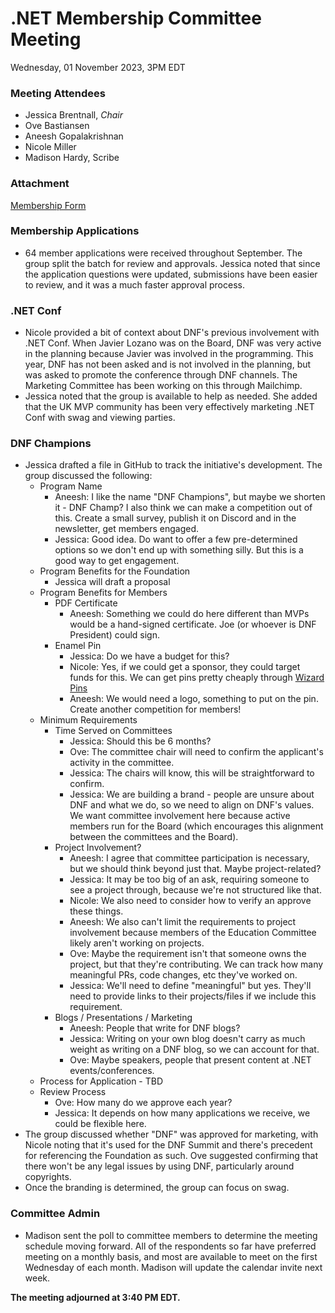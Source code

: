 # .NET Membership Committee Meeting #
Wednesday, 01 November 2023, 3PM EDT 

### Meeting Attendees ###

* Jessica Brentnall, *Chair*
* Ove Bastiansen
* Aneesh Gopalakrishnan
* Nicole Miller
* Madison Hardy, Scribe

### Attachment
[Membership Form](https://forms.office.com/pages/responsepage.aspx?id=3G8HFsH8FUqxyjLJolWQDm8F03uiB2VCoiyUmNsltiBUQ0FDWDBFUFVURFRaQUdCUEg4MlExSEQ0OS4u)

### Membership Applications
* 64 member applications were received throughout September. The group split the batch for review and approvals. Jessica noted that since the application questions were updated, submissions have been easier to review, and it was a much faster approval process.

### .NET Conf
* Nicole provided a bit of context about DNF's previous involvement with .NET Conf. When Javier Lozano was on the Board, DNF was very active in the planning because Javier was involved in the programming. This year, DNF has not been asked and is not involved in the planning, but was asked to promote the conference through DNF channels. The Marketing Committee has been working on this through Mailchimp.
* Jessica noted that the group is available to help as needed. She added that the UK MVP community has been very effectively marketing .NET Conf with swag and viewing parties.

### DNF Champions
* Jessica drafted a file in GitHub to track the initiative's development. The group discussed the following:
    * Program Name
        * Aneesh: I like the name "DNF Champions", but maybe we shorten it - DNF Champ? I also think we can make a competition out of this. Create a small survey, publish it on Discord and in the newsletter, get members engaged.
        * Jessica: Good idea. Do want to offer a few pre-determined options so we don't end up with something silly. But this is a good way to get engagement.
    * Program Benefits for the Foundation
        * Jessica will draft a proposal
    * Program Benefits for Members
        * PDF Certificate
            * Aneesh: Something we could do here different than MVPs would be a hand-signed certificate. Joe (or whoever is DNF President) could sign.
        * Enamel Pin
            * Jessica: Do we have a budget for this?
            * Nicole: Yes, if we could get a sponsor, they could target funds for this. We can get pins pretty cheaply through [Wizard Pins](https://https://wizardpins.com/products/soft-enamel-pins?variant=14042600669239&utm_source=google&utm_medium=shopping&utm_term=Pins&utm_content=soft-enamel-pins_s3&nbt=nb%3Aadwords%3Ag%3A10022067833%3A102400061273%3A434604154450&nb_adtype=pla&nb_kwd=&nb_ti=pla-968229587997&nb_mi=125251762&nb_pc=online&nb_pi=soft-enamel-pins_s3&nb_ppi=968229587997&nb_placement=&nb_si=%7Bsourceid%7D&nb_li_ms=&nb_lp_ms=&nb_fii=&nb_ap=&nb_mt=&utm_source=google&utm_medium=paid&utm_campaign=10022067833&utm_content=102400061273&utm_term=&gadid=434604154450&nbt=nb%3Aadwords%3Ag%3A10022067833%3A102400061273%3A434604154450&nb_adtype=pla&nb_kwd=&nb_ti=pla-968229587997&nb_mi=125251762&nb_pc=online&nb_pi=soft-enamel-pins_s3&nb_ppi=968229587997&nb_placement=&nb_si=%7Bsourceid%7D&nb_li_ms=&nb_lp_ms=&nb_fii=&nb_ap=&nb_mt=&gad=1&gclid=Cj0KCQjwmvSoBhDOARIsAK6aV7hye027RXp6vo_Z551JK1DcWkK3joe6vjnjm0K0W2I6-R08Hn-a74YaAjlREALw_wcB)
            * Aneesh: We would need a logo, something to put on the pin. Create another competition for members!
    * Minimum Requirements
        * Time Served on Committees
            * Jessica: Should this be 6 months?
            * Ove: The committee chair will need to confirm the applicant's activity in the committee.
            * Jessica: The chairs will know, this will be straightforward to confirm.
            * Jessica: We are building a brand - people are unsure about DNF and what we do, so we need to align on DNF's values. We want committee involvement here because active members run for the Board (which encourages this alignment between the committees and the Board).
        * Project Involvement?
            * Aneesh: I agree that committee participation is necessary, but we should think beyond just that. Maybe project-related?
            * Jessica: It may be too big of an ask, requiring someone to see a project through, because we're not structured like that.
            * Nicole: We also need to consider how to verify an approve these things.
            * Aneesh: We also can't limit the requirements to project involvement because members of the Education Committee likely aren't working on projects.
            * Ove: Maybe the requirement isn't that someone owns the project, but that they're contributing. We can track how many meaningful PRs, code changes, etc they've worked on.
            * Jessica: We'll need to define "meaningful" but yes. They'll need to provide links to their projects/files if we include this requirement.
        * Blogs / Presentations / Marketing
            * Aneesh: People that write for DNF blogs?
            * Jessica: Writing on your own blog doesn't carry as much weight as writing on a DNF blog, so we can account for that.
            * Ove: Maybe speakers, people that present content at .NET events/conferences.
    * Process for Application - TBD
    * Review Process
        * Ove: How many do we approve each year?
        * Jessica: It depends on how many applications we receive, we could be flexible here.
* The group discussed whether "DNF" was approved for marketing, with Nicole noting that it's used for the DNF Summit and there's precedent for referencing the Foundation as such. Ove suggested confirming that there won't be any legal issues by using DNF, particularly around copyrights.
* Once the branding is determined, the group can focus on swag. 

### Committee Admin
* Madison sent the poll to committee members to determine the meeting schedule moving forward. All of the respondents so far have preferred meeting on a monthly basis, and most are available to meet on the first Wednesday of each month. Madison will update the calendar invite next week.

**The meeting adjourned at 3:40 PM EDT.**